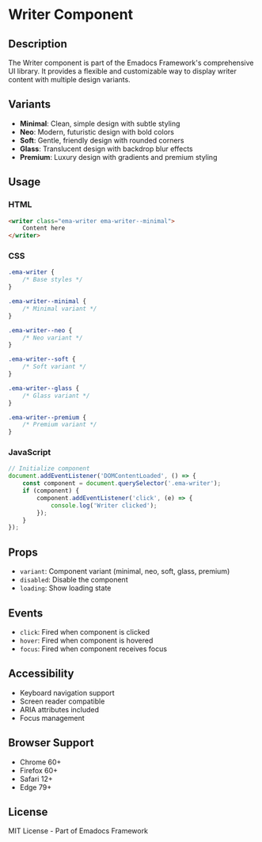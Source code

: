 # Writer Component

## Description
The Writer component is part of the Emadocs Framework's comprehensive UI library. It provides a flexible and customizable way to display writer content with multiple design variants.

## Variants
- **Minimal**: Clean, simple design with subtle styling
- **Neo**: Modern, futuristic design with bold colors
- **Soft**: Gentle, friendly design with rounded corners
- **Glass**: Translucent design with backdrop blur effects
- **Premium**: Luxury design with gradients and premium styling

## Usage

### HTML
```html
<writer class="ema-writer ema-writer--minimal">
    Content here
</writer>
```

### CSS
```css
.ema-writer {
    /* Base styles */
}

.ema-writer--minimal {
    /* Minimal variant */
}

.ema-writer--neo {
    /* Neo variant */
}

.ema-writer--soft {
    /* Soft variant */
}

.ema-writer--glass {
    /* Glass variant */
}

.ema-writer--premium {
    /* Premium variant */
}
```

### JavaScript
```javascript
// Initialize component
document.addEventListener('DOMContentLoaded', () => {
    const component = document.querySelector('.ema-writer');
    if (component) {
        component.addEventListener('click', (e) => {
            console.log('Writer clicked');
        });
    }
});
```

## Props
- `variant`: Component variant (minimal, neo, soft, glass, premium)
- `disabled`: Disable the component
- `loading`: Show loading state

## Events
- `click`: Fired when component is clicked
- `hover`: Fired when component is hovered
- `focus`: Fired when component receives focus

## Accessibility
- Keyboard navigation support
- Screen reader compatible
- ARIA attributes included
- Focus management

## Browser Support
- Chrome 60+
- Firefox 60+
- Safari 12+
- Edge 79+

## License
MIT License - Part of Emadocs Framework
